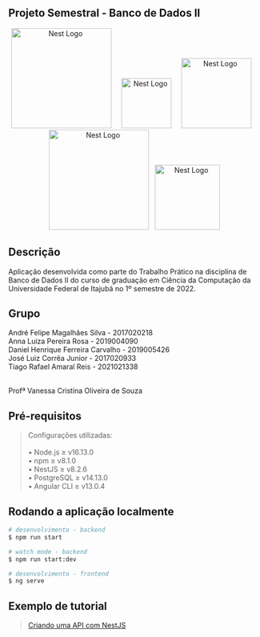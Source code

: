 ## Projeto Semestral - Banco de Dados II

<p align="center">
  <a href="http://nestjs.com/" target="blank"><img src="https://seeklogo.com/images/A/angular-logo-6EB930C68B-seeklogo.com.png" width="200" alt="Nest Logo" /></a>&nbsp;&nbsp;&nbsp;&nbsp;
  <a href="http://nestjs.com/" target="blank"><img src="https://seeklogo.com/images/N/nestjs-logo-09342F76C0-seeklogo.com.png" width="100" alt="Nest Logo" /></a>&nbsp;&nbsp;&nbsp;&nbsp;
  <a href="http://nestjs.com/" target="blank"><img src="https://upload.wikimedia.org/wikipedia/commons/d/d9/Node.js_logo.svg" width="140" alt="Nest Logo" /></a>&nbsp;&nbsp;&nbsp;
  <a href="http://nestjs.com/" target="blank"><img src="https://user-images.githubusercontent.com/30929568/112730670-de09a480-8f58-11eb-9875-0d9ebb87fbd6.png" width="200" alt="Nest Logo" /></a>&nbsp;&nbsp;
  <a href="http://nestjs.com/" target="blank"><img src="https://www.vectorlogo.zone/logos/postgresql/postgresql-vertical.svg" width="130" alt="Nest Logo" /></a>
</p>

## Descrição
Aplicação desenvolvida como parte do Trabalho Prático na disciplina de Banco de Dados II do curso de graduação em Ciência da Computação da Universidade Federal de Itajubá no 1º semestre de 2022.

## Grupo
André Felipe Magalhães Silva - 2017020218 <br>
Anna Luiza Pereira Rosa - 2019004090 <br>
Daniel Henrique Ferreira Carvalho - 2019005426 <br>
José Luiz Corrêa Junior - 2017020933 <br>
Tiago Rafael Amaral Reis - 2021021338 <br><br>

Profª Vanessa Cristina Oliveira de Souza

## Pré-requisitos
> Configurações utilizadas: <br><br>
> &bull; Node.js ≥ v16.13.0 <br>
> &bull; npm ≥ v8.1.0 <br> 
> &bull; NestJS ≥ v8.2.6 <br>
> &bull; PostgreSQL ≥ v14.13.0 <br>
> &bull; Angular CLI ≥ v13.0.4

## Rodando a aplicação localmente

```bash
# desenvolvimento - backend
$ npm run start

# watch mode - backend
$ npm run start:dev

# desenvolvimento - frontend
$ ng serve
```

## Exemplo de tutorial

> [Criando uma API com NestJS](https://www.sidechannel.blog/criando-uma-api-com-nestjs/)
